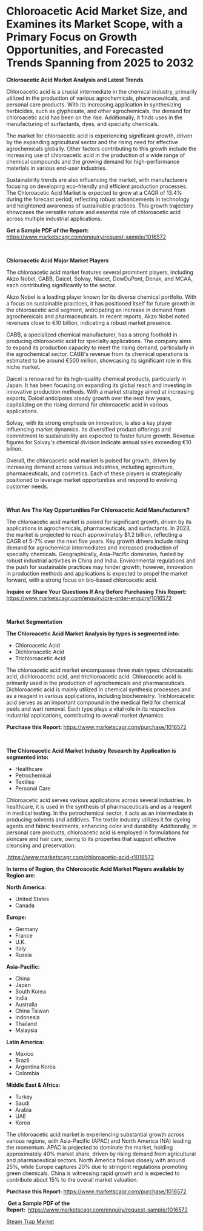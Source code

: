 <p><h1>Chloroacetic Acid Market Size, and Examines its Market Scope, with a Primary Focus on Growth Opportunities, and Forecasted Trends Spanning from 2025 to 2032</h1></p><p><strong>Chloroacetic Acid Market Analysis and Latest Trends</strong></p>
<p><p>Chloroacetic acid is a crucial intermediate in the chemical industry, primarily utilized in the production of various agrochemicals, pharmaceuticals, and personal care products. With its increasing application in synthesizing herbicides, such as glyphosate, and other agrochemicals, the demand for chloroacetic acid has been on the rise. Additionally, it finds uses in the manufacturing of surfactants, dyes, and specialty chemicals.</p><p>The market for chloroacetic acid is experiencing significant growth, driven by the expanding agricultural sector and the rising need for effective agrochemicals globally. Other factors contributing to this growth include the increasing use of chloroacetic acid in the production of a wide range of chemical compounds and the growing demand for high-performance materials in various end-user industries.</p><p>Sustainability trends are also influencing the market, with manufacturers focusing on developing eco-friendly and efficient production processes. The Chloroacetic Acid Market is expected to grow at a CAGR of 13.4% during the forecast period, reflecting robust advancements in technology and heightened awareness of sustainable practices. This growth trajectory showcases the versatile nature and essential role of chloroacetic acid across multiple industrial applications.</p></p>
<p><strong>Get a Sample PDF of the Report:&nbsp;</strong> <a href="https://www.marketscagr.com/enquiry/request-sample/1016572?utm_campaign=3195&utm_medium=2&utm_source=Github&utm_content=ia&utm_term=06032025&utm_id=chloroacetic-acid">https://www.marketscagr.com/enquiry/request-sample/1016572</a></p>
<p>&nbsp;</p>
<p><strong>Chloroacetic Acid Major Market Players</strong></p>
<p><p>The chloroacetic acid market features several prominent players, including Akzo Nobel, CABB, Daicel, Solvay, Niacet, DowDuPont, Denak, and MCAA, each contributing significantly to the sector.</p><p>Akzo Nobel is a leading player known for its diverse chemical portfolio. With a focus on sustainable practices, it has positioned itself for future growth in the chloroacetic acid segment, anticipating an increase in demand from agrochemicals and pharmaceuticals. In recent reports, Akzo Nobel noted revenues close to €10 billion, indicating a robust market presence.</p><p>CABB, a specialized chemical manufacturer, has a strong foothold in producing chloroacetic acid for specialty applications. The company aims to expand its production capacity to meet the rising demand, particularly in the agrochemical sector. CABB's revenue from its chemical operations is estimated to be around €500 million, showcasing its significant role in this niche market.</p><p>Daicel is renowned for its high-quality chemical products, particularly in Japan. It has been focusing on expanding its global reach and investing in innovative production methods. With a market strategy aimed at increasing exports, Daicel anticipates steady growth over the next few years, capitalizing on the rising demand for chloroacetic acid in various applications.</p><p>Solvay, with its strong emphasis on innovation, is also a key player influencing market dynamics. Its diversified product offerings and commitment to sustainability are expected to foster future growth. Revenue figures for Solvay's chemical division indicate annual sales exceeding €10 billion.</p><p>Overall, the chloroacetic acid market is poised for growth, driven by increasing demand across various industries, including agriculture, pharmaceuticals, and cosmetics. Each of these players is strategically positioned to leverage market opportunities and respond to evolving customer needs.</p></p>
<p>&nbsp;</p>
<p><strong>What Are The Key Opportunities For Chloroacetic Acid Manufacturers?</strong></p>
<p><p>The chloroacetic acid market is poised for significant growth, driven by its applications in agrochemicals, pharmaceuticals, and surfactants. In 2023, the market is projected to reach approximately $1.2 billion, reflecting a CAGR of 5-7% over the next five years. Key growth drivers include rising demand for agrochemical intermediates and increased production of specialty chemicals. Geographically, Asia-Pacific dominates, fueled by robust industrial activities in China and India. Environmental regulations and the push for sustainable practices may hinder growth; however, innovation in production methods and applications is expected to propel the market forward, with a strong focus on bio-based chloroacetic acid.</p></p>
<p><strong>Inquire or Share Your Questions If Any Before Purchasing This Report:</strong> <a href="https://www.marketscagr.com/enquiry/pre-order-enquiry/1016572?utm_campaign=3195&utm_medium=2&utm_source=Github&utm_content=ia&utm_term=06032025&utm_id=chloroacetic-acid">https://www.marketscagr.com/enquiry/pre-order-enquiry/1016572</a></p>
<p>&nbsp;</p>
<p><strong>Market Segmentation</strong></p>
<p><strong>The Chloroacetic Acid Market Analysis by types is segmented into:</strong></p>
<p><ul><li>Chloroacetic Acid</li><li>Dichloroacetic Acid</li><li>Trichloroacetic Acid</li></ul></p>
<p><p>The chloroacetic acid market encompasses three main types: chloroacetic acid, dichloroacetic acid, and trichloroacetic acid. Chloroacetic acid is primarily used in the production of agrochemicals and pharmaceuticals. Dichloroacetic acid is mainly utilized in chemical synthesis processes and as a reagent in various applications, including biochemistry. Trichloroacetic acid serves as an important compound in the medical field for chemical peels and wart removal. Each type plays a vital role in its respective industrial applications, contributing to overall market dynamics.</p></p>
<p><strong>Purchase this Report:&nbsp;</strong><a href="https://www.marketscagr.com/purchase/1016572?utm_campaign=3195&utm_medium=2&utm_source=Github&utm_content=ia&utm_term=06032025&utm_id=chloroacetic-acid">https://www.marketscagr.com/purchase/1016572</a></p>
<p>&nbsp;</p>
<p><strong>The Chloroacetic Acid Market Industry Research by Application is segmented into:</strong></p>
<p><ul><li>Healthcare</li><li>Petrochemical</li><li>Textiles</li><li>Personal Care</li></ul></p>
<p><p>Chloroacetic acid serves various applications across several industries. In healthcare, it is used in the synthesis of pharmaceuticals and as a reagent in medical testing. In the petrochemical sector, it acts as an intermediate in producing solvents and additives. The textile industry utilizes it for dyeing agents and fabric treatments, enhancing color and durability. Additionally, in personal care products, chloroacetic acid is employed in formulations for skincare and hair care, owing to its properties that support effective cleansing and preservation.</p></p>
<p><a href="https://www.marketscagr.com/chloroacetic-acid-r1016572?utm_campaign=3195&utm_medium=2&utm_source=Github&utm_content=ia&utm_term=06032025&utm_id=chloroacetic-acid">&nbsp;https://www.marketscagr.com/chloroacetic-acid-r1016572</a></p>
<p><strong>In terms of Region, the Chloroacetic Acid Market Players available by Region are:</strong></p>
<p>
    <p> <strong> North America: </strong>
        <ul>
            <li>United States</li>
            <li>Canada</li>
        </ul>
        </p> 
    <p> <strong> Europe: </strong>
        <ul>
            <li>Germany</li>
            <li>France</li>
            <li>U.K.</li>
            <li>Italy</li>
            <li>Russia</li>
        </ul>
        </p> 
    <p> <strong> Asia-Pacific: </strong>
        <ul>
            <li>China</li>
            <li>Japan</li>
            <li>South Korea</li>
            <li>India</li>
            <li>Australia</li>
            <li>China Taiwan</li>
            <li>Indonesia</li>
            <li>Thailand</li>
            <li>Malaysia</li>
        </ul>
        </p> 
    <p> <strong> Latin America: </strong>
        <ul>
            <li>Mexico</li>
            <li>Brazil</li>
            <li>Argentina Korea</li>
            <li>Colombia</li>
        </ul>
        </p> 
    <p> <strong> Middle East & Africa: </strong>
        <ul>
            <li>Turkey</li>
            <li>Saudi</li>
            <li>Arabia</li>
            <li>UAE</li>
            <li>Korea</li>
        </ul>
    </p>
    </p>
<p><p>The chloroacetic acid market is experiencing substantial growth across various regions, with Asia-Pacific (APAC) and North America (NA) leading the momentum. APAC is projected to dominate the market, holding approximately 40% market share, driven by rising demand from agricultural and pharmaceutical sectors. North America follows closely with around 25%, while Europe captures 20% due to stringent regulations promoting green chemicals. China is witnessing rapid growth and is expected to contribute about 15% to the overall market valuation.</p></p>
<p><strong>Purchase this Report: </strong><a href="https://www.marketscagr.com/purchase/1016572?utm_campaign=3195&utm_medium=2&utm_source=Github&utm_content=ia&utm_term=06032025&utm_id=chloroacetic-acid">https://www.marketscagr.com/purchase/1016572</a></p>
<p>&nbsp;<strong>Get a Sample PDF of the Report:&nbsp;&nbsp;</strong><a href="https://www.marketscagr.com/enquiry/request-sample/1016572?utm_campaign=3195&utm_medium=2&utm_source=Github&utm_content=ia&utm_term=06032025&utm_id=chloroacetic-acid">https://www.marketscagr.com/enquiry/request-sample/1016572</a></p>
<p><strong></strong></p>
<p><p><a href="https://github.com/wakerizaak8g/Market-Research-Report-List-1/blob/main/steam-trap-market.md?utm_campaign=3195&utm_medium=2&utm_source=Github&utm_content=ia&utm_term=06032025&utm_id=chloroacetic-acid">Steam Trap Market</a></p></p>